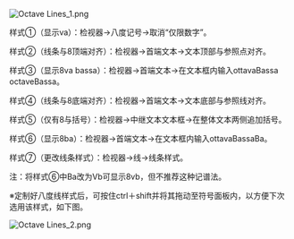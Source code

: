 ![Octave Lines_1.png](/MuseScore3/External%20links/images/Octave%20Lines_1.png)

样式①（显示va）：检视器→八度记号→取消“仅限数字”。

样式②（线条与8顶端对齐）：检视器→首端文本→文本顶部与参照点对齐。

样式③（显示8va bassa）：检视器→首端文本→在文本框内输入<sym>ottavaBassa</sym> <sym>octaveBassa</sym>。

样式④（线条与8底端对齐）：检视器→首端文本→文本底部与参照线对齐。

样式⑤（仅有8与括号）：检视器→中继文本文本框→在整体文本两侧追加括号。

样式⑥（显示8ba）：检视器→首端文本→在文本框内输入<sym>ottavaBassaBa</sym>。

样式⑦（更改线条样式）：检视器→线→线条样式。

注：将样式⑥中Ba改为Vb可显示8vb，但不推荐这种记谱法。

※定制好八度线样式后，可按住ctrl＋shift并将其拖动至符号面板内，以方便下次选用该样式，如下图。

![Octave Lines_2.png](/MuseScore3/External%20links/images/Octave%20Lines_2.png)
